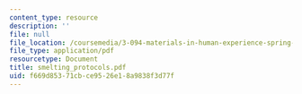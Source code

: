 ```yaml
---
content_type: resource
description: ''
file: null
file_location: /coursemedia/3-094-materials-in-human-experience-spring-2004/f669d85371cbce9526e18a9838f3d77f_smelting_protocols.pdf
file_type: application/pdf
resourcetype: Document
title: smelting_protocols.pdf
uid: f669d853-71cb-ce95-26e1-8a9838f3d77f
---
```

